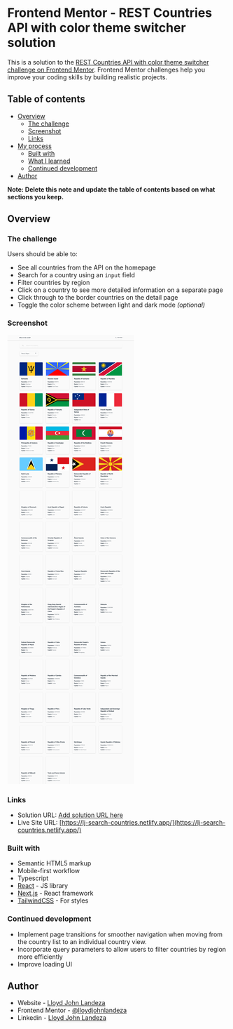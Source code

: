 # Frontend Mentor - REST Countries API with color theme switcher solution

This is a solution to the [REST Countries API with color theme switcher challenge on Frontend Mentor](https://www.frontendmentor.io/challenges/rest-countries-api-with-color-theme-switcher-5cacc469fec04111f7b848ca). Frontend Mentor challenges help you improve your coding skills by building realistic projects. 

## Table of contents

- [Overview](#overview)
  - [The challenge](#the-challenge)
  - [Screenshot](#screenshot)
  - [Links](#links)
- [My process](#my-process)
  - [Built with](#built-with)
  - [What I learned](#what-i-learned)
  - [Continued development](#continued-development)
- [Author](#author)

**Note: Delete this note and update the table of contents based on what sections you keep.**

## Overview

### The challenge

Users should be able to:

- See all countries from the API on the homepage
- Search for a country using an `input` field
- Filter countries by region
- Click on a country to see more detailed information on a separate page
- Click through to the border countries on the detail page
- Toggle the color scheme between light and dark mode *(optional)*

### Screenshot

![](./ss.png)

### Links

- Solution URL: [Add solution URL here](TBD)
- Live Site URL: [https://lj-search-countries.netlify.app/](https://lj-search-countries.netlify.app/)


### Built with

- Semantic HTML5 markup
- Mobile-first workflow
- Typescript
- [React](https://reactjs.org/) - JS library
- [Next.js](https://nextjs.org/) - React framework
- [TailwindCSS](https://tailwindcss.com/) - For styles


### Continued development
- Implement page transitions for smoother navigation when moving from the country list to an individual country view.
- Incorporate query parameters to allow users to filter countries by region more efficiently
- Improve loading UI

## Author

- Website - [Lloyd John Landeza](https://lloydjohncodes.netlify.com/)
- Frontend Mentor - [@lloydjohnlandeza](https://www.frontendmentor.io/profile/lloydjohnlandeza)
- Linkedin - [Lloyd John Landeza](https://www.linkedin.com/in/lloydjohnlandeza/)